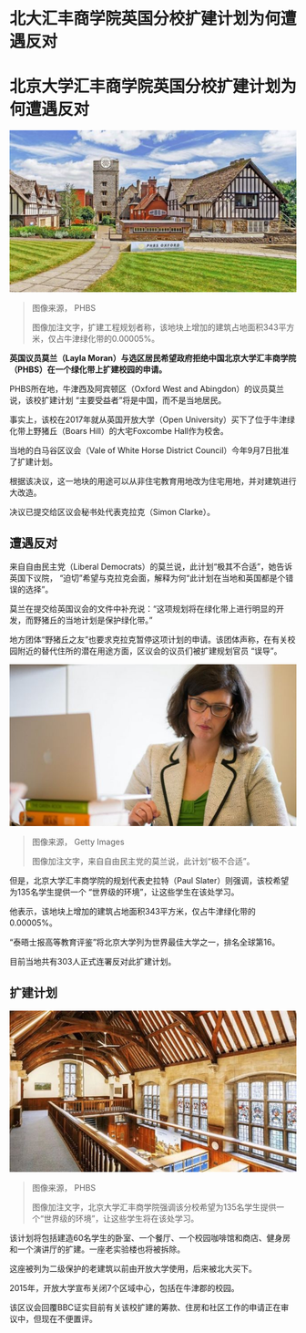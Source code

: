 # 北大汇丰商学院英国分校扩建计划为何遭遇反对

#  北京大学汇丰商学院英国分校扩建计划为何遭遇反对


![北大汇丰商学院英国分校校园](_95054841_phbs4.jpg)

> 图像来源，  PHBS
>
> 图像加注文字，扩建工程规划者称，该地块上增加的建筑占地面积343平方米，仅占牛津绿化带的0.00005%。

**英国议员莫兰（Layla Moran）与选区居民希望政府拒绝中国北京大学汇丰商学院（PHBS）在一个绿化带上扩建校园的申请。**

PHBS所在地，牛津西及阿宾顿区（Oxford West and Abingdon）的议员莫兰说，该校扩建计划 “主要受益者”将是中国，而不是当地居民。

事实上，该校在2017年就从英国开放大学（Open University）买下了位于牛津绿化带上野猪丘（Boars Hill）的大宅Foxcombe Hall作为校舍。

当地的白马谷区议会（Vale of White Horse District Council）今年9月7日批准了扩建计划。

根据该决议，这一地块的用途可以从非住宅教育用地改为住宅用地，并对建筑进行大改造。

决议已提交给区议会秘书处代表克拉克（Simon Clarke）。

##  遭遇反对

来自自由民主党（Liberal Democrats）的莫兰说，此计划“极其不合适”，她告诉英国下议院， “迫切”希望与克拉克会面，解释为何“此计划在当地和英国都是个错误的选择”。

莫兰在提交给英国议会的文件中补充说：“这项规划将在绿化带上进行明显的开发，而野猪丘的当地计划是保护绿化带。”

地方团体“野猪丘之友”也要求克拉克暂停这项计划的申请。该团体声称，在有关校园附近的替代住所的潜在用途方面，区议会的议员们被扩建规划官员 “误导”。

![自由民主党的莫兰](_126863550_228cd380-5f94-4ffa-b0e7-156607acc049.jpg)

> 图像来源，  Getty Images
>
> 图像加注文字，来自自由民主党的莫兰说，此计划“极不合适”。

但是，北京大学汇丰商学院的规划代表史拉特（Paul Slater）则强调，该校希望为135名学生提供一个 “世界级的环境”，让这些学生在该处学习。

他表示，该地块上增加的建筑占地面积343平方米，仅占牛津绿化带的0.00005%。

“泰晤士报高等教育评鉴”将北京大学列为世界最佳大学之一，排名全球第16。

目前当地共有303人正式连署反对此扩建计划。

##  扩建计划

![The campus](_95054839_phbs3.jpg)

> 图像来源，  PHBS
>
> 图像加注文字，北京大学汇丰商学院强调该分校希望为135名学生提供一个“世界级的环境”，让这些学生将在该处学习。

该计划将包括建造60名学生的卧室、一个餐厅、一个校园咖啡馆和商店、健身房和一个演讲厅的扩建。一座老实验楼也将被拆除。

这座被列为二级保护的老建筑以前由开放大学使用，后来被北大买下。

2015年，开放大学宣布关闭7个区域中心，包括在牛津郡的校园。

该区议会回覆BBC证实目前有关该校扩建的筹款、住房和社区工作的申请正在审议中，但现在不便置评。


